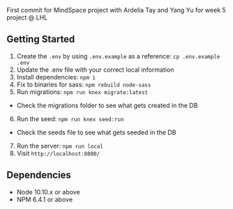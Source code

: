 First commit for MindSpace project with Ardelia Tay and Yang Yu for week 5 project @ LHL

## Getting Started

1. Create the `.env` by using `.env.example` as a reference: `cp .env.example .env`
2. Update the .env file with your correct local information
3. Install dependencies: `npm i`
4. Fix to binaries for sass: `npm rebuild node-sass`
5. Run migrations: `npm run knex migrate:latest`
  - Check the migrations folder to see what gets created in the DB
6. Run the seed: `npm run knex seed:run`
  - Check the seeds file to see what gets seeded in the DB
7. Run the server: `npm run local`
8. Visit `http://localhost:8080/`

## Dependencies

- Node 10.10.x or above
- NPM 6.4.1 or above
